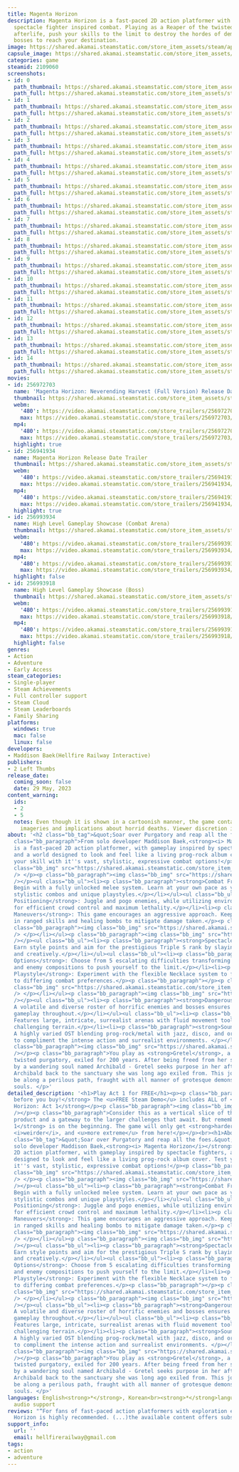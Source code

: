 ```yaml
---
title: Magenta Horizon
description: Magenta Horizon is a fast-paced 2D action platformer with challenging
  spectacle fighter inspired combat. Playing as a Reaper of the twisted purgatorial
  afterlife, push your skills to the limit to destroy the hordes of demons and epic
  bosses to reach your destination.
image: https://shared.akamai.steamstatic.com/store_item_assets/steam/apps/2109060/header.jpg?t=1732820109
capsule_image: https://shared.akamai.steamstatic.com/store_item_assets/steam/apps/2109060/capsule_231x87.jpg?t=1732820109
categories: game
steamid: 2109060
screenshots:
- id: 0
  path_thumbnail: https://shared.akamai.steamstatic.com/store_item_assets/steam/apps/2109060/ss_5e81504b885317b52927531832286b03370212f6.600x338.jpg?t=1732820109
  path_full: https://shared.akamai.steamstatic.com/store_item_assets/steam/apps/2109060/ss_5e81504b885317b52927531832286b03370212f6.1920x1080.jpg?t=1732820109
- id: 1
  path_thumbnail: https://shared.akamai.steamstatic.com/store_item_assets/steam/apps/2109060/ss_fd92e8069a3430953db3b29a032ba24ac78de21f.600x338.jpg?t=1732820109
  path_full: https://shared.akamai.steamstatic.com/store_item_assets/steam/apps/2109060/ss_fd92e8069a3430953db3b29a032ba24ac78de21f.1920x1080.jpg?t=1732820109
- id: 2
  path_thumbnail: https://shared.akamai.steamstatic.com/store_item_assets/steam/apps/2109060/ss_bd9fa7fcb39291937a75726d02c3754773a031fa.600x338.jpg?t=1732820109
  path_full: https://shared.akamai.steamstatic.com/store_item_assets/steam/apps/2109060/ss_bd9fa7fcb39291937a75726d02c3754773a031fa.1920x1080.jpg?t=1732820109
- id: 3
  path_thumbnail: https://shared.akamai.steamstatic.com/store_item_assets/steam/apps/2109060/ss_44cd06094e415af1cb7f1e53bdd113d47c6cc8a9.600x338.jpg?t=1732820109
  path_full: https://shared.akamai.steamstatic.com/store_item_assets/steam/apps/2109060/ss_44cd06094e415af1cb7f1e53bdd113d47c6cc8a9.1920x1080.jpg?t=1732820109
- id: 4
  path_thumbnail: https://shared.akamai.steamstatic.com/store_item_assets/steam/apps/2109060/ss_02b57fc12b1aad1818e3221d17dd168fba9f97b1.600x338.jpg?t=1732820109
  path_full: https://shared.akamai.steamstatic.com/store_item_assets/steam/apps/2109060/ss_02b57fc12b1aad1818e3221d17dd168fba9f97b1.1920x1080.jpg?t=1732820109
- id: 5
  path_thumbnail: https://shared.akamai.steamstatic.com/store_item_assets/steam/apps/2109060/ss_0f9158d66afd0aa6e467b826d2b37524e7973da0.600x338.jpg?t=1732820109
  path_full: https://shared.akamai.steamstatic.com/store_item_assets/steam/apps/2109060/ss_0f9158d66afd0aa6e467b826d2b37524e7973da0.1920x1080.jpg?t=1732820109
- id: 6
  path_thumbnail: https://shared.akamai.steamstatic.com/store_item_assets/steam/apps/2109060/ss_7c03e808d30726faf7f981f62008a45dc862fc4b.600x338.jpg?t=1732820109
  path_full: https://shared.akamai.steamstatic.com/store_item_assets/steam/apps/2109060/ss_7c03e808d30726faf7f981f62008a45dc862fc4b.1920x1080.jpg?t=1732820109
- id: 7
  path_thumbnail: https://shared.akamai.steamstatic.com/store_item_assets/steam/apps/2109060/ss_585a732d1f883e827600e18917749669ff876a68.600x338.jpg?t=1732820109
  path_full: https://shared.akamai.steamstatic.com/store_item_assets/steam/apps/2109060/ss_585a732d1f883e827600e18917749669ff876a68.1920x1080.jpg?t=1732820109
- id: 8
  path_thumbnail: https://shared.akamai.steamstatic.com/store_item_assets/steam/apps/2109060/ss_7d5c3dfc3074c2ef95d024dc0505cb9c43c8573a.600x338.jpg?t=1732820109
  path_full: https://shared.akamai.steamstatic.com/store_item_assets/steam/apps/2109060/ss_7d5c3dfc3074c2ef95d024dc0505cb9c43c8573a.1920x1080.jpg?t=1732820109
- id: 9
  path_thumbnail: https://shared.akamai.steamstatic.com/store_item_assets/steam/apps/2109060/ss_83e43125abac18d9a1b0d27e196bc722249182aa.600x338.jpg?t=1732820109
  path_full: https://shared.akamai.steamstatic.com/store_item_assets/steam/apps/2109060/ss_83e43125abac18d9a1b0d27e196bc722249182aa.1920x1080.jpg?t=1732820109
- id: 10
  path_thumbnail: https://shared.akamai.steamstatic.com/store_item_assets/steam/apps/2109060/ss_033e26a6c85bc1d277c4b0a1622cd7e93de36fa2.600x338.jpg?t=1732820109
  path_full: https://shared.akamai.steamstatic.com/store_item_assets/steam/apps/2109060/ss_033e26a6c85bc1d277c4b0a1622cd7e93de36fa2.1920x1080.jpg?t=1732820109
- id: 11
  path_thumbnail: https://shared.akamai.steamstatic.com/store_item_assets/steam/apps/2109060/ss_6c202069bccbef1af12191223b5bd7c329aa2f55.600x338.jpg?t=1732820109
  path_full: https://shared.akamai.steamstatic.com/store_item_assets/steam/apps/2109060/ss_6c202069bccbef1af12191223b5bd7c329aa2f55.1920x1080.jpg?t=1732820109
- id: 12
  path_thumbnail: https://shared.akamai.steamstatic.com/store_item_assets/steam/apps/2109060/ss_dfe16c8abf22d138c3441eac60b814743322208c.600x338.jpg?t=1732820109
  path_full: https://shared.akamai.steamstatic.com/store_item_assets/steam/apps/2109060/ss_dfe16c8abf22d138c3441eac60b814743322208c.1920x1080.jpg?t=1732820109
- id: 13
  path_thumbnail: https://shared.akamai.steamstatic.com/store_item_assets/steam/apps/2109060/ss_68cfd3b28a0f67e4d67f28354911e8bf6db26a2b.600x338.jpg?t=1732820109
  path_full: https://shared.akamai.steamstatic.com/store_item_assets/steam/apps/2109060/ss_68cfd3b28a0f67e4d67f28354911e8bf6db26a2b.1920x1080.jpg?t=1732820109
- id: 14
  path_thumbnail: https://shared.akamai.steamstatic.com/store_item_assets/steam/apps/2109060/ss_45b4b8218ee1dd731c5e7fb06c6fb9fa7c023f86.600x338.jpg?t=1732820109
  path_full: https://shared.akamai.steamstatic.com/store_item_assets/steam/apps/2109060/ss_45b4b8218ee1dd731c5e7fb06c6fb9fa7c023f86.1920x1080.jpg?t=1732820109
movies:
- id: 256972703
  name: 'Magenta Horizon: Neverending Harvest (Full Version) Release Date Trailer'
  thumbnail: https://shared.akamai.steamstatic.com/store_item_assets/steam/apps/256972703/a2568f8ed702a0e7b03d1fae4cd5cff1b4bf7c12/movie_600x337.jpg?t=1728675824
  webm:
    '480': https://video.akamai.steamstatic.com/store_trailers/256972703/movie480_vp9.webm?t=1728675824
    max: https://video.akamai.steamstatic.com/store_trailers/256972703/movie_max_vp9.webm?t=1728675824
  mp4:
    '480': https://video.akamai.steamstatic.com/store_trailers/256972703/movie480.mp4?t=1728675824
    max: https://video.akamai.steamstatic.com/store_trailers/256972703/movie_max.mp4?t=1728675824
  highlight: true
- id: 256941934
  name: Magenta Horizon Release Date Trailer
  thumbnail: https://shared.akamai.steamstatic.com/store_item_assets/steam/apps/256941934/movie.293x165.jpg?t=1683141057
  webm:
    '480': https://video.akamai.steamstatic.com/store_trailers/256941934/movie480_vp9.webm?t=1683141057
    max: https://video.akamai.steamstatic.com/store_trailers/256941934/movie_max_vp9.webm?t=1683141057
  mp4:
    '480': https://video.akamai.steamstatic.com/store_trailers/256941934/movie480.mp4?t=1683141057
    max: https://video.akamai.steamstatic.com/store_trailers/256941934/movie_max.mp4?t=1683141057
  highlight: true
- id: 256993934
  name: High Level Gameplay Showcase (Combat Arena)
  thumbnail: https://shared.akamai.steamstatic.com/store_item_assets/steam/apps/256993934/movie.293x165.jpg?t=1705250968
  webm:
    '480': https://video.akamai.steamstatic.com/store_trailers/256993934/movie480_vp9.webm?t=1705250968
    max: https://video.akamai.steamstatic.com/store_trailers/256993934/movie_max_vp9.webm?t=1705250968
  mp4:
    '480': https://video.akamai.steamstatic.com/store_trailers/256993934/movie480.mp4?t=1705250968
    max: https://video.akamai.steamstatic.com/store_trailers/256993934/movie_max.mp4?t=1705250968
  highlight: false
- id: 256993918
  name: High Level Gameplay Showcase (Boss)
  thumbnail: https://shared.akamai.steamstatic.com/store_item_assets/steam/apps/256993918/movie.293x165.jpg?t=1705250974
  webm:
    '480': https://video.akamai.steamstatic.com/store_trailers/256993918/movie480_vp9.webm?t=1705250974
    max: https://video.akamai.steamstatic.com/store_trailers/256993918/movie_max_vp9.webm?t=1705250974
  mp4:
    '480': https://video.akamai.steamstatic.com/store_trailers/256993918/movie480.mp4?t=1705250974
    max: https://video.akamai.steamstatic.com/store_trailers/256993918/movie_max.mp4?t=1705250974
  highlight: false
genres:
- Action
- Adventure
- Early Access
steam_categories:
- Single-player
- Steam Achievements
- Full controller support
- Steam Cloud
- Steam Leaderboards
- Family Sharing
platforms:
  windows: true
  mac: false
  linux: false
developers:
- Maddison Baek(Hellfire Railway Interactive)
publishers:
- 2 Left Thumbs
release_date:
  coming_soon: false
  date: 29 May, 2023
content_warning:
  ids:
  - 2
  - 5
  notes: Even though it is shown in a cartoonish manner, the game contains grotesque
    imageries and implications about horrid deaths. Viewer discretion is advised.
about: '<h2 class="bb_tag">&quot;Soar over Purgatory and reap all the foes.&quot;</h2><p
  class="bb_paragraph">From solo developer Maddison Baek,<strong><i> Magenta Horizon</i></strong>
  is a fast-paced 2D action platformer, with gameplay inspired by spectacle fighters,
  and a world designed to look and feel like a living prog-rock album cover. Test
  your skill with it''s vast, stylistic, expressive combat options!</p><p class="bb_paragraph"><img
  class="bb_img" src="https://shared.akamai.steamstatic.com/store_item_assets/steam/apps/2109060/extras/headernew01.png?t=1732820109"
  /> </p><p class="bb_paragraph"><img class="bb_img" src="https://shared.akamai.steamstatic.com/store_item_assets/steam/apps/2109060/extras/MH_newstore01.gif?t=1732820109"
  /></p><ul class="bb_ul"><li><p class="bb_paragraph"><strong>Combat Freedom</strong>:
  Begin with a fully unlocked melee system. Learn at your own pace as you master expressive,
  stylistic combos and unique playstyles.</p></li></ul><ul class="bb_ul"><li><p class="bb_paragraph"><strong>Perfect
  Positioning</strong>: Juggle and pogo enemies, while utilizing environmental hazards
  for efficient crowd control and maximum lethality.</p></li><li><p class="bb_paragraph"><strong>Risky
  Maneuvers</strong>: This game encourages an aggressive approach. Keep moving, weaving
  in ranged skills and healing bombs to mitigate damage taken.</p><p class="bb_paragraph"></p><p
  class="bb_paragraph"><img class="bb_img" src="https://shared.akamai.steamstatic.com/store_item_assets/steam/apps/2109060/extras/headernew02.png?t=1732820109"
  /> </p></li></ul><p class="bb_paragraph"><img class="bb_img" src="https://shared.akamai.steamstatic.com/store_item_assets/steam/apps/2109060/extras/MH_newstore03.gif?t=1732820109"
  /></p><ul class="bb_ul"><li><p class="bb_paragraph"><strong>Spectacle Fighter</strong>:
  Earn style points and aim for the prestigious Triple S rank by slaying enemies swiftly
  and creatively.</p></li></ul><ul class="bb_ul"><li><p class="bb_paragraph"><strong>Difficulty
  Options</strong>: Choose from 5 escalating difficulties transforming stage layouts
  and enemy compositions to push yourself to the limit.</p></li><li><p class="bb_paragraph"><strong>Personalized
  Playstyle</strong>: Experiment with the flexible Necklace system to further cater
  to differing combat preferences.</p><p class="bb_paragraph"></p><p class="bb_paragraph"><img
  class="bb_img" src="https://shared.akamai.steamstatic.com/store_item_assets/steam/apps/2109060/extras/headernew03.png?t=1732820109"
  /> </p></li></ul><p class="bb_paragraph"><img class="bb_img" src="https://shared.akamai.steamstatic.com/store_item_assets/steam/apps/2109060/extras/MH_newstore02.gif?t=1732820109"
  /></p><ul class="bb_ul"><li><p class="bb_paragraph"><strong>Dangerous Denizens</strong>:
  A volatile and diverse roster of horrific enemies and bosses ensures fresh and challenging
  gameplay throughout.</p></li></ul><ul class="bb_ul"><li><p class="bb_paragraph"><strong>Exploration</strong>:
  Features large, intricate, surrealist arenas with fluid movement tools for traversing
  challenging terrain.</p></li><li><p class="bb_paragraph"><strong>Soundtrack</strong>:
  A highly varied OST blending prog-rock/metal with jazz, disco, and orchestral influences
  to compliment the intense action and surrealist environments. </p></li></ul><p class="bb_paragraph"></p><p
  class="bb_paragraph"><img class="bb_img" src="https://shared.akamai.steamstatic.com/store_item_assets/steam/apps/2109060/extras/TitleSteamSize.png?t=1732820109"
  /></p><p class="bb_paragraph">You play as <strong>Gretel</strong>, a reaper in this
  twisted purgatory, exiled for 200 years. After being freed from her sarcophagus
  by a wandering soul named Archibald - Gretel seeks purpose in her afterlife - guiding
  Archibald back to the sanctuary she was long ago exiled from. This journey will
  be along a perilous path, fraught with all manner of grotesque demons starving for
  souls. </p>'
detailed_description: '<h1>Play Act 1 for FREE</h1><p><p class="bb_paragraph"><strong>Try
  before you buy!</strong> The <u>FREE Steam Demo</u> includes ALL of <strong>Magenta
  Horizon: Act 1</strong></p><p class="bb_paragraph"><img class="bb_img" src="https://shared.akamai.steamstatic.com/store_item_assets/steam/apps/2109060/extras/freedemo.png?t=1732820109"
  /></p><p class="bb_paragraph">Consider this as a vertical slice of the complete
  product and a gateway to the larger challenges that await. But remember, <strong>Act
  1</strong> is on the beginning. The game will only get <strong>harder</strong>,
  <i>weirder</i>, and <u>more extreme</u> from here!</p></p><br><h1>About the Game</h1><h2
  class="bb_tag">&quot;Soar over Purgatory and reap all the foes.&quot;</h2><p class="bb_paragraph">From
  solo developer Maddison Baek,<strong><i> Magenta Horizon</i></strong> is a fast-paced
  2D action platformer, with gameplay inspired by spectacle fighters, and a world
  designed to look and feel like a living prog-rock album cover. Test your skill with
  it''s vast, stylistic, expressive combat options!</p><p class="bb_paragraph"><img
  class="bb_img" src="https://shared.akamai.steamstatic.com/store_item_assets/steam/apps/2109060/extras/headernew01.png?t=1732820109"
  /> </p><p class="bb_paragraph"><img class="bb_img" src="https://shared.akamai.steamstatic.com/store_item_assets/steam/apps/2109060/extras/MH_newstore01.gif?t=1732820109"
  /></p><ul class="bb_ul"><li><p class="bb_paragraph"><strong>Combat Freedom</strong>:
  Begin with a fully unlocked melee system. Learn at your own pace as you master expressive,
  stylistic combos and unique playstyles.</p></li></ul><ul class="bb_ul"><li><p class="bb_paragraph"><strong>Perfect
  Positioning</strong>: Juggle and pogo enemies, while utilizing environmental hazards
  for efficient crowd control and maximum lethality.</p></li><li><p class="bb_paragraph"><strong>Risky
  Maneuvers</strong>: This game encourages an aggressive approach. Keep moving, weaving
  in ranged skills and healing bombs to mitigate damage taken.</p><p class="bb_paragraph"></p><p
  class="bb_paragraph"><img class="bb_img" src="https://shared.akamai.steamstatic.com/store_item_assets/steam/apps/2109060/extras/headernew02.png?t=1732820109"
  /> </p></li></ul><p class="bb_paragraph"><img class="bb_img" src="https://shared.akamai.steamstatic.com/store_item_assets/steam/apps/2109060/extras/MH_newstore03.gif?t=1732820109"
  /></p><ul class="bb_ul"><li><p class="bb_paragraph"><strong>Spectacle Fighter</strong>:
  Earn style points and aim for the prestigious Triple S rank by slaying enemies swiftly
  and creatively.</p></li></ul><ul class="bb_ul"><li><p class="bb_paragraph"><strong>Difficulty
  Options</strong>: Choose from 5 escalating difficulties transforming stage layouts
  and enemy compositions to push yourself to the limit.</p></li><li><p class="bb_paragraph"><strong>Personalized
  Playstyle</strong>: Experiment with the flexible Necklace system to further cater
  to differing combat preferences.</p><p class="bb_paragraph"></p><p class="bb_paragraph"><img
  class="bb_img" src="https://shared.akamai.steamstatic.com/store_item_assets/steam/apps/2109060/extras/headernew03.png?t=1732820109"
  /> </p></li></ul><p class="bb_paragraph"><img class="bb_img" src="https://shared.akamai.steamstatic.com/store_item_assets/steam/apps/2109060/extras/MH_newstore02.gif?t=1732820109"
  /></p><ul class="bb_ul"><li><p class="bb_paragraph"><strong>Dangerous Denizens</strong>:
  A volatile and diverse roster of horrific enemies and bosses ensures fresh and challenging
  gameplay throughout.</p></li></ul><ul class="bb_ul"><li><p class="bb_paragraph"><strong>Exploration</strong>:
  Features large, intricate, surrealist arenas with fluid movement tools for traversing
  challenging terrain.</p></li><li><p class="bb_paragraph"><strong>Soundtrack</strong>:
  A highly varied OST blending prog-rock/metal with jazz, disco, and orchestral influences
  to compliment the intense action and surrealist environments. </p></li></ul><p class="bb_paragraph"></p><p
  class="bb_paragraph"><img class="bb_img" src="https://shared.akamai.steamstatic.com/store_item_assets/steam/apps/2109060/extras/TitleSteamSize.png?t=1732820109"
  /></p><p class="bb_paragraph">You play as <strong>Gretel</strong>, a reaper in this
  twisted purgatory, exiled for 200 years. After being freed from her sarcophagus
  by a wandering soul named Archibald - Gretel seeks purpose in her afterlife - guiding
  Archibald back to the sanctuary she was long ago exiled from. This journey will
  be along a perilous path, fraught with all manner of grotesque demons starving for
  souls. </p>'
languages: English<strong>*</strong>, Korean<br><strong>*</strong>languages with full
  audio support
reviews: "“For fans of fast-paced action platformers with exploration elements, Magenta
  Horizon is highly recommended. (...)the available content offers substantial replayability.”<br>GameGrin<br>"
support_info:
  url: ''
  email: hellfirerailway@gmail.com
tags:
- action
- adventure
---
```

